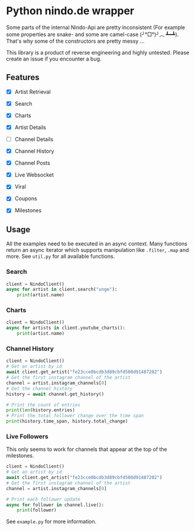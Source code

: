 # Python nindo.de wrapper

Some parts of the internal Nindo-Api are pretty inconsistent (For example some properties are snake- and some are camel-case (╯°□°)╯︵ ┻━┻).  
That's why some of the constructors are pretty messy ...  
  
This library is a product of reverse engineering and highly untested. Please create an issue if you encounter a bug.

## Features

- [x] Artist Retrieval
- [x] Search
- [x] Charts
- [x] Artist Details
- [ ] Channel Details
- [x] Channel History
- [x] Channel Posts
- [x] Live Websocket
- [x] Viral
- [x] Coupons
- [x] Milestones


## Usage

All the examples need to be executed in an async context.
Many functions return an async iterator which supports manipulation like `.filter`, `.map` and more. 
See `util.py` for all available functions.

### Search

```py
client = NindoClient()
async for artist in client.search("unge"):
    print(artist.name)
```

### Charts

```py
client = NindoClient()
async for artists in client.youtube_charts():
    print(artist.name)
```

### Channel History

```py
client = NindoClient()
# Get an artist by id
await client.get_artist("fe23cce0bcdb3d89cbfd500d91487202")
# Get the first instagram channel of the artist
channel = artist.instagram_channels[0]
# Get the channel history
history = await channel.get_history()

# Print the count of entries
print(len(history.entries)
# Print the total follower change over the time span
print(history.time_span, history.total_change)
```

### Live Followers

This only seems to work for channels that appear at the top of the milestones.

```py
client = NindoClient()
# Get an artist by id
await client.get_artist("fe23cce0bcdb3d89cbfd500d91487202")
# Get the first instagram channel of the artist
channel = artist.instagram_channels[0]

# Print each follower update
async for follower in channel.live():
    print(follower)
```

See `example.py` for more information.

